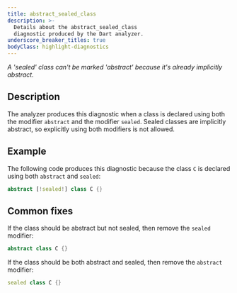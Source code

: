 ```yaml
---
title: abstract_sealed_class
description: >-
  Details about the abstract_sealed_class
  diagnostic produced by the Dart analyzer.
underscore_breaker_titles: true
bodyClass: highlight-diagnostics
---
```


_A 'sealed' class can't be marked 'abstract' because it's already implicitly
abstract._

## Description

The analyzer produces this diagnostic when a class is declared using both
the modifier `abstract` and the modifier `sealed`. Sealed classes are
implicitly abstract, so explicitly using both modifiers is not allowed.

## Example

The following code produces this diagnostic because the class `C` is
declared using both `abstract` and `sealed`:

```dart
abstract [!sealed!] class C {}
```

## Common fixes

If the class should be abstract but not sealed, then remove the `sealed`
modifier:

```dart
abstract class C {}
```

If the class should be both abstract and sealed, then remove the
`abstract` modifier:

```dart
sealed class C {}
```
